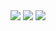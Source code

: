 <img src="https://raw.githubusercontent.com/jSierraB3991/dotfiles/main/i3/Fedorai3.png" />
<img src="https://raw.githubusercontent.com/jSierraB3991/dotfiles/main/i3/parrot-i3.png" />

<img src="https://raw.githubusercontent.com/jSierraB3991/dotfiles/main/i3/artix-openrc-i3.png" />

